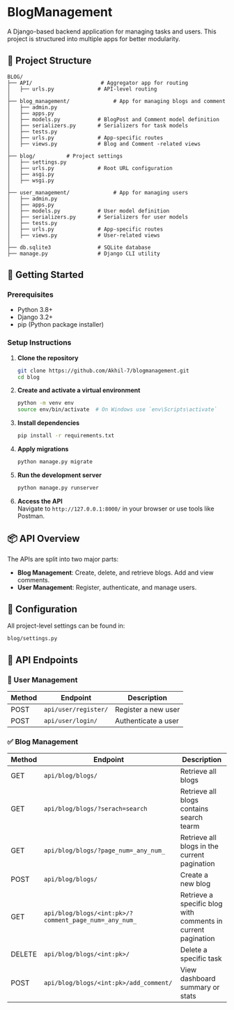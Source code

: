 # BlogManagement

A Django-based backend application for managing tasks and users. This project is structured into multiple apps for better modularity.

## 📁 Project Structure

```
BLOG/
├── API/                      # Aggregator app for routing
│   ├── urls.py              # API-level routing
│
├── blog_management/              # App for managing blogs and comment
│   ├── admin.py
│   ├── apps.py
│   ├── models.py            # BlogPost and Comment model definition
│   ├── serializers.py       # Serializers for task models
│   ├── tests.py
│   ├── urls.py              # App-specific routes
│   ├── views.py             # Blog and Comment -related views
│
├── blog/          # Project settings
│   ├── settings.py
│   ├── urls.py              # Root URL configuration
│   ├── asgi.py
│   ├── wsgi.py
│
├── user_management/              # App for managing users
│   ├── admin.py
│   ├── apps.py
│   ├── models.py            # User model definition
│   ├── serializers.py       # Serializers for user models
│   ├── tests.py
│   ├── urls.py              # App-specific routes
│   ├── views.py             # User-related views
│
├── db.sqlite3               # SQLite database
├── manage.py                # Django CLI utility
```

## 🚀 Getting Started

### Prerequisites

- Python 3.8+
- Django 3.2+
- pip (Python package installer)

### Setup Instructions

1. **Clone the repository**  
   ```bash
   git clone https://github.com/Akhil-7/blogmanagement.git
   cd blog
   ```

2. **Create and activate a virtual environment**  
   ```bash
   python -m venv env
   source env/bin/activate  # On Windows use `env\Scripts\activate`
   ```

3. **Install dependencies**  
   ```bash
   pip install -r requirements.txt
   ```

4. **Apply migrations**  
   ```bash
   python manage.py migrate
   ```

5. **Run the development server**  
   ```bash
   python manage.py runserver
   ```

6. **Access the API**  
   Navigate to `http://127.0.0.1:8000/` in your browser or use tools like Postman.



## 📦 API Overview

The APIs are split into two major parts:

- **Blog Management**: Create, delete, and retrieve blogs. Add and view comments.
- **User Management**: Register, authenticate, and manage users.

## 🔧 Configuration

All project-level settings can be found in:

```
blog/settings.py
```


## 📌 API Endpoints

### 🔐 User Management
| Method | Endpoint                 | Description              |
|--------|--------------------------|--------------------------|
| POST   | `api/user/register/`     | Register a new user      |
| POST   | `api/user/login/`        | Authenticate a user      |

### ✅ Blog Management
| Method | Endpoint                                             | Description                                                  |
|--------|------------------------------------------------------|--------------------------------------------------------------|
| GET    | `api/blog/blogs/`                                    | Retrieve all blogs                                           |
| GET    | `api/blog/blogs/?serach=search`                      | Retrieve all blogs contains search tearm                     |
| GET    | `api/blog/blogs/?page_num=_any_num_`                 | Retrieve all blogs in the current pagination                 |
| POST   | `api/blog/blogs/`                                    | Create a new blog                                            |
| GET    | `api/blog/blogs/<int:pk>/?comment_page_num=_any_num_`| Retrieve a specific blog with comments in current pagination |
| DELETE | `api/blog/blogs/<int:pk>/`                           | Delete a specific task                                       |
| POST   | `api/blog/blogs/<int:pk>/add_comment/`               | View dashboard summary or stats                              |